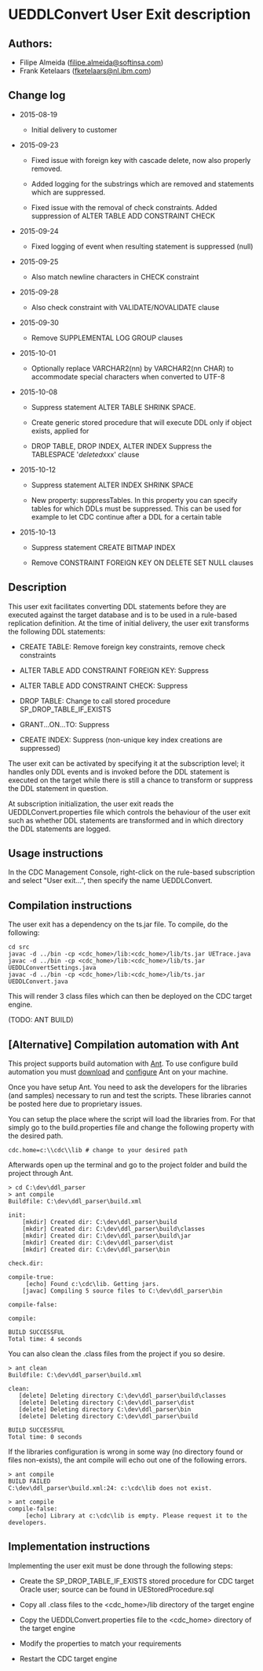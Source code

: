 
# UEDDLConvert User Exit description

## Authors:
 - Filipe Almeida (filipe.almeida@softinsa.com)
 - Frank Ketelaars (fketelaars@nl.ibm.com)

## Change log
- 2015-08-19
  - Initial delivery to customer


- 2015-09-23
  - Fixed issue with foreign key with cascade delete, now also properly removed.

  - Added logging for the substrings which are removed and statements which are suppressed.

  - Fixed issue with the removal of check constraints. Added suppression of ALTER TABLE ADD CONSTRAINT CHECK



- 2015-09-24  
  - Fixed logging of event when resulting statement is suppressed (null)


- 2015-09-25  
  - Also match newline characters in CHECK constraint



- 2015-09-28
  - Also check constraint with VALIDATE/NOVALIDATE clause


- 2015-09-30  
  - Remove SUPPLEMENTAL LOG GROUP clauses


- 2015-10-01  
  - Optionally replace VARCHAR2(nn) by VARCHAR2(nn CHAR) to accommodate special characters when converted to UTF-8


- 2015-10-08
  - Suppress statement ALTER TABLE SHRINK SPACE.

  - Create generic stored procedure that will execute DDL only if object exists, applied for

  - DROP TABLE, DROP INDEX, ALTER INDEX
Suppress the TABLESPACE '$deleted$xxx' clause



- 2015-10-12
  - Suppress statement ALTER INDEX SHRINK SPACE

  - New property: suppressTables. In this property you can specify tables for which DDLs must be suppressed. This can be used for example to let CDC continue after a DDL for a certain table

- 2015-10-13
  - Suppress statement CREATE BITMAP INDEX

  - Remove CONSTRAINT FOREIGN KEY ON DELETE SET NULL clauses


## Description
This user exit facilitates converting DDL statements before they are executed against the target database and is to be used in a rule-based replication definition. At the time of initial delivery, the user exit transforms the following DDL statements:

- CREATE TABLE: Remove foreign key constraints, remove check constraints

- ALTER TABLE ADD CONSTRAINT FOREIGN KEY: Suppress

- ALTER TABLE ADD CONSTRAINT CHECK: Suppress

- DROP TABLE: Change to call stored procedure SP_DROP_TABLE_IF_EXISTS

- GRANT...ON...TO: Suppress

- CREATE INDEX: Suppress (non-unique key index creations are suppressed)

The user exit can be activated by specifying it at the subscription level; it handles only DDL events and is
invoked before the DDL statement is executed on the target while there is still a chance to transform or suppress
the DDL statement in question.

At subscription initialization, the user exit reads the UEDDLConvert.properties file which controls the behaviour of
the user exit such as whether DDL statements are transformed and in which directory the DDL statements are logged.

## Usage instructions
In the CDC Management Console, right-click on the rule-based subscription and select "User exit...", then specify the name UEDDLConvert.

## Compilation instructions
The user exit has a dependency on the ts.jar file. To compile, do the following:

```
cd src
javac -d ../bin -cp <cdc_home>/lib:<cdc_home>/lib/ts.jar UETrace.java
javac -d ../bin -cp <cdc_home>/lib:<cdc_home>/lib/ts.jar UEDDLConvertSettings.java
javac -d ../bin -cp <cdc_home>/lib:<cdc_home>/lib/ts.jar UEDDLConvert.java
```

This will render 3 class files which can then be deployed on the CDC target engine.

(TODO: ANT BUILD)

## [Alternative] Compilation automation with Ant
This project supports build automation with [Ant](http://ant.apache.org/). To use configure build automation you must [download](http://ant.apache.org/bindownload.cgi) and [configure](http://ant.apache.org/manual/index.html) Ant on your machine.

Once you have setup Ant. You need to ask the developers for the libraries (and samples) necessary to run and test the scripts. These libraries cannot be posted here due to proprietary issues.

You can setup the place where the script will load the libraries from. For that simply go to the build.properties file and change the following property with the desired path.

```
cdc.home=c:\\cdc\\lib # change to your desired path
```
Afterwards open up the terminal and go to the project folder and build the project through Ant.

```terminal
> cd C:\dev\ddl_parser
> ant compile
Buildfile: C:\dev\ddl_parser\build.xml

init:
    [mkdir] Created dir: C:\dev\ddl_parser\build
    [mkdir] Created dir: C:\dev\ddl_parser\build\classes
    [mkdir] Created dir: C:\dev\ddl_parser\build\jar
    [mkdir] Created dir: C:\dev\ddl_parser\dist
    [mkdir] Created dir: C:\dev\ddl_parser\bin

check.dir:

compile-true:
     [echo] Found c:\cdc\lib. Getting jars.
    [javac] Compiling 5 source files to C:\dev\ddl_parser\bin

compile-false:

compile:

BUILD SUCCESSFUL
Total time: 4 seconds
```

You can also clean the .class files from the project if you so desire.

```terminal
> ant clean
Buildfile: C:\dev\ddl_parser\build.xml

clean:
   [delete] Deleting directory C:\dev\ddl_parser\build\classes
   [delete] Deleting directory C:\dev\ddl_parser\dist
   [delete] Deleting directory C:\dev\ddl_parser\bin
   [delete] Deleting directory C:\dev\ddl_parser\build

BUILD SUCCESSFUL
Total time: 0 seconds
```

If the libraries configuration is wrong in some way (no directory found or files non-exists), the ant compile will echo out one of the following errors.

```terminal
> ant compile
BUILD FAILED
C:\dev\ddl_parser\build.xml:24: c:\cdc\lib does not exist.

> ant compile
compile-false:
     [echo] Library at c:\cdc\lib is empty. Please request it to the developers.
```

## Implementation instructions
Implementing the user exit must be done through the following steps:

- Create the SP_DROP_TABLE_IF_EXISTS stored procedure for CDC target Oracle user; source can be
  found in UEStoredProcedure.sql

- Copy all .class files to the <cdc_home>/lib directory of the target engine

- Copy the UEDDLConvert.properties file to the <cdc_home> directory of the target engine

- Modify the properties to match your requirements

- Restart the CDC target engine
